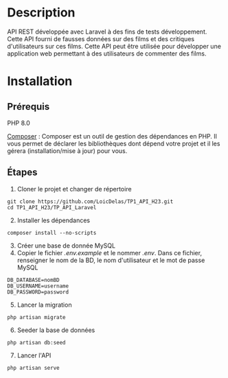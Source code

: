 # Description
API REST développée avec Laravel à des fins de tests développement. Cette API fourni de fausses données sur des films et des critiques d'utilisateurs sur ces films. Cette API peut être utilisée pour développer une application web permettant à des utilisateurs de commenter des films.

# Installation
## Prérequis
PHP 8.0

[Composer](https://getcomposer.org/doc/00-intro.md) : Composer est un outil de gestion des dépendances en PHP. Il vous permet de déclarer les bibliothèques dont dépend votre projet et il les gérera (installation/mise à jour) pour vous.

## Étapes

1. Cloner le projet et changer de répertoire
```
git clone https://github.com/LoicDelas/TP1_API_H23.git
cd TP1_API_H23/TP_API_Laravel
```

2. Installer les dépendances
```
composer install --no-scripts
```

3. Créer une base de donnée MySQL
4. Copier le fichier *.env.example* et le nommer *.env*. Dans ce fichier, renseigner le nom de la BD, le nom d'utilisateur et le mot de passe MySQL
```
DB_DATABASE=nomBD
DB_USERNAME=username
DB_PASSWORD=password
```
5. Lancer la migration
```
php artisan migrate
```
6. Seeder la base de données
```
php artisan db:seed
```
7. Lancer l'API
```
php artisan serve
```
